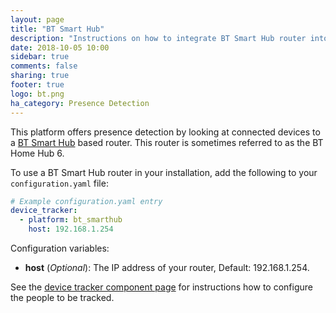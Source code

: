 ```yaml
---
layout: page
title: "BT Smart Hub"
description: "Instructions on how to integrate BT Smart Hub router into Home Assistant."
date: 2018-10-05 10:00
sidebar: true
comments: false
sharing: true
footer: true
logo: bt.png
ha_category: Presence Detection
---
```



This platform offers presence detection by looking at connected devices to a [BT Smart Hub](https://en.wikipedia.org/wiki/BT_Smart_Hub) based router.
This router is sometimes referred to as the BT Home Hub 6.

To use a BT Smart Hub router in your installation, add the following to your `configuration.yaml` file:

```yaml
# Example configuration.yaml entry
device_tracker:
  - platform: bt_smarthub
    host: 192.168.1.254
```

Configuration variables:

- **host** (*Optional*): The IP address of your router, Default: 192.168.1.254.

See the [device tracker component page](/components/device_tracker/) for instructions how to configure the people to be tracked.
